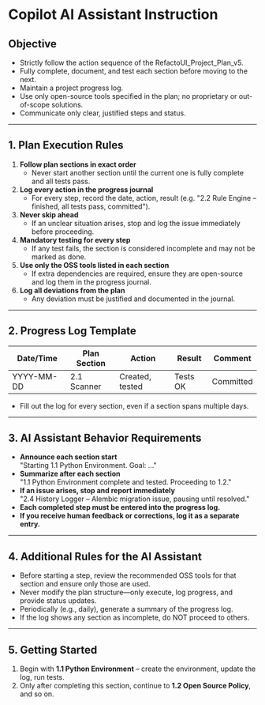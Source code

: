 # Copilot AI Assistant Instruction 

## Objective
- Strictly follow the action sequence of the RefactoUI_Project_Plan_v5.
- Fully complete, document, and test each section before moving to the next.
- Maintain a project progress log.
- Use only open-source tools specified in the plan; no proprietary or out-of-scope solutions.
- Communicate only clear, justified steps and status.

---

## 1. Plan Execution Rules

1. **Follow plan sections in exact order**
    - Never start another section until the current one is fully complete and all tests pass.
2. **Log every action in the progress journal**
    - For every step, record the date, action, result (e.g. "2.2 Rule Engine – finished, all tests pass, committed").
3. **Never skip ahead**
    - If an unclear situation arises, stop and log the issue immediately before proceeding.
4. **Mandatory testing for every step**
    - If any test fails, the section is considered incomplete and may not be marked as done.
5. **Use only the OSS tools listed in each section**
    - If extra dependencies are required, ensure they are open-source and log them in the progress journal.
6. **Log all deviations from the plan**
    - Any deviation must be justified and documented in the journal.

---

## 2. Progress Log Template

| Date/Time  | Plan Section     | Action       | Result     | Comment   |
|------------|-----------------|-------------|------------|-----------|
| YYYY-MM-DD | 2.1 Scanner     | Created, tested | Tests OK | Committed |

- Fill out the log for every section, even if a section spans multiple days.

---

## 3. AI Assistant Behavior Requirements

- **Announce each section start**  
  "Starting 1.1 Python Environment. Goal: ..."
- **Summarize after each section**  
  "1.1 Python Environment complete and tested. Proceeding to 1.2."
- **If an issue arises, stop and report immediately**  
  "2.4 History Logger – Alembic migration issue, pausing until resolved."
- **Each completed step must be entered into the progress log.**
- **If you receive human feedback or corrections, log it as a separate entry.**

---

## 4. Additional Rules for the AI Assistant

- Before starting a step, review the recommended OSS tools for that section and ensure only those are used.
- Never modify the plan structure—only execute, log progress, and provide status updates.
- Periodically (e.g., daily), generate a summary of the progress log.
- If the log shows any section as incomplete, do NOT proceed to others.

---

## 5. Getting Started

1. Begin with **1.1 Python Environment** – create the environment, update the log, run tests.
2. Only after completing this section, continue to **1.2 Open Source Policy**, and so on.
